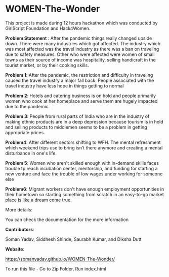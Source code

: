 # WOMEN-The-Wonder
This project is made during 12 hours hackathon which was conducted by GirlScript Foundation and Hack4Women. 

**Problem Statement** :
After the pandemic things really changed upside down. There were many industries which got affected. The industry which was most affected was the travel industry as there was a ban on traveling due to safety measures. Other who were affected were women of small towns as their source of income was hospitality, selling handicraft in the tourist market, or by their cooking skills. 

**Problem 1**: After the pandemic, the restriction and difficulty in traveling caused the travel industry a major fall back. People associated with the travel industry have less hope in things getting to normal

**Problem 2**: Hotels and catering business is on hold and people primarily women who cook at her homeplace and serve them are hugely impacted due to the pandemic.

**Problem 3**: People from rural parts of India who are in the industry of making ethnic products are in a deep depression because tourism is in hold and selling products to middlemen seems to be a problem in getting appropriate prices.

**Problem4**: After different sectors shifting to WFH. The mental refreshment which weekend trips use to bring isn’t there anymore and creating a mental disturbance in one's life.

**Problem 5**: Women who aren't skilled enough with in-demand skills faces trouble tp reach incubation center, mentorship, and funding for starting a new venture and face the trouble of low wages under working for someone else

**Problem6**: Migrant workers don't have enough employment opportunities in their hometown so starting something from scratch in an easy-to-go market place is like a dream come true.

More details:

You can check the documentation for the more information

**Contributors**:

Soman Yadav, Siddhesh Shinde, Saurabh Kumar, and Diksha Dutt

**Website**:

https://somanyadav.github.io/WOMEN-The-Wonder/

To run this file - Go to Zip Folder, Run index.html 

